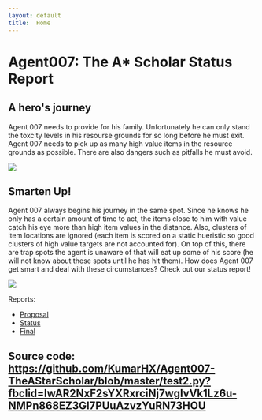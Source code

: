 ```yaml
---
layout: default
title:  Home
---
```



# Agent007: The A* Scholar Status Report

## A hero's journey

Agent 007 needs to provide for his family. Unfortunately he can only stand the toxcity levels in his resourse grounds for so long before he must exit. Agent 007 needs to pick up as many high value items in the resource grounds as possible. There are also  dangers such as pitfalls he must avoid.

<img src="https://lh3.googleusercontent.com/XuGf9Ndr3ncyEUYWABiNNY1QYvMnFNkp7xCIBrmBJ9gY92f_HmaGwoFbnpNrwBoMnMaaP7D_AZUhJZb2Il__0HE=s400">

## Smarten Up!

Agent 007 always begins his journey in the same spot. Since he knows he only has a certain amount of time to act, the items close to him with value catch his eye more than high item values in the distance. Also, clusters of item locations are ignored (each item is scored on a static hueristic so good clusters of high value targets are not accounted for). On top of this, there are trap spots the agent is unaware of that will eat up some of his score (he will not know about these spots until he has hit them). How does Agent 007 get smart and deal with these circumstances? Check out our status report!

<img src="https://ih0.redbubble.net/image.660811550.2362/mp,550x550,matte,ffffff,t.3u5.jpg">

Reports:

- [Proposal](proposal.html)
- [Status](status.html)
- [Final](final.html)



## Source code: https://github.com/KumarHX/Agent007-TheAStarScholar/blob/master/test2.py?fbclid=IwAR2NxF2sYXRxrciNj7wgIvVk1Lz6u-NMPn868EZ3Gl7PUuAzvzYuRN73HOU
